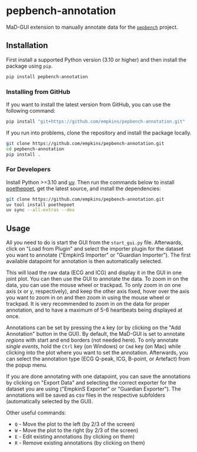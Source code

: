# pepbench-annotation

MaD-GUI extension to manually annotate data for the [`pepbench`](https://github.com/empkins/pepbench) project.

## Installation

First install a supported Python version (3.10 or higher) and then install the package using `pip`.

```bash
pip install pepbench-annotation
```

### Installing from GitHub

If you want to install the latest version from GitHub, you can use the following command:

```bash
pip install "git+https://github.com/empkins/pepbench-annotation.git"
```

If you run into problems, clone the repository and install the package locally.

```bash
git clone https://github.com/empkins/pepbench-annotation.git
cd pepbench-annotation
pip install .
```


### For Developers
Install Python >=3.10 and [uv](https://docs.astral.sh/uv/getting-started/installation/).
Then run the commands below to install [poethepoet](https://poethepoet.natn.io), get the latest source,
and install the dependencies:

```bash
git clone https://github.com/empkins/pepbench-annotation.git
uv tool install poethepoet
uv sync --all-extras --dev
```

## Usage

All you need to do is start the GUI from the `start_gui.py` file. Afterwards, click on "Load from Plugin" and select the 
importer plugin for the dataset you want to annotate ("EmpkinS Importer" or "Guardian Importer"). The first available 
datapoint for annotation is then automatically selected. 

This will load the raw data (ECG and ICG) and display it in the GUI in one joint plot. You can then use the GUI to 
annotate the data. To zoom in on the data, you can use the mouse wheel or trackpad. To only zoom in on one axis
(x or y, respectively), and keep the other axis fixed, hover over the axis you want to zoom in on and then zoom in 
using the mouse wheel or trackpad. It is very recommended to zoom in on the data for proper annotation, and to have a 
maximum of 5-6 heartbeats being displayed at once.

Annotations can be set by pressing the `A` key (or by clicking on the "Add Annotation" button in the GUI). By default,
the MaD-GUI is set to annotate *regions* with start and end borders (not needed here). To only annotate *single events*,
hold the `Ctrl` key (on Windows) or `Cmd` key (on Mac) while clicking into the plot where you want to set the 
annotation. Afterwards, you can select the annotation type (ECG Q-peak, ICG, B-point, or Artefact) from the popup menu.

If you are done annotating with one datapoint, you can save the annotations by clicking on "Export Data" and 
selecting the correct exporter for the dataset you are using ("EmpkinS Exporter" or "Guardian Exporter"). The 
annotations will be saved as csv files in the respective subfolders (automatically selected by the GUI).

Other useful commands:
* `Q` - Move the plot to the left (by 2/3 of the screen)
* `W` - Move the plot to the right (by 2/3 of the screen)
* `E` - Edit existing annotations (by clicking on them)
* `R` - Remove existing annotations (by clicking on them)
